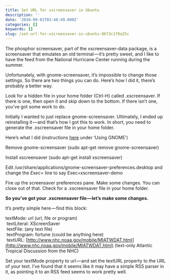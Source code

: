 ```yaml
---
title: Set URL for xscreensaver in Ubuntu
description: ''
date: '2010-09-01T03:48:49.000Z'
categories: []
keywords: []
slug: /set-url-for-xscreensaver-in-ubuntu-8673c1f8a25c
---
```


The phosphor screensaver, part of the xscreensaver-data package, is a screensaver that emulates an old terminal — it’s pretty sweet, and I like to have the feed from the National Hurricane Center running during the summer.

Unfortunately, with gnome-screensaver, it’s impossible to change those settings. So there are two things you can do. Here’s how I did it, there’s probably a better way.

Look for a hidden file in your home folder (Ctrl-H) called .xscreensaver. If there is one, then open it and skip down to the bottom. If there isn’t one, you’ve got some work to do.

Initially I wanted to just replace gnome-screensaver. Ultimately, I ended up reinstalling it — and that’s how I got this to work. In short, you need to generate the .xscreensaver file in your home folder.

Here’s what I did (instructions [here](http://www.jwz.org/xscreensaver/man1.html "Xscreensaver man pages") under ‘Using GNOME’)

Remove gnome-screensaver (sudo apt-get remove gnome-screensaver)

Install xscreensaver (sudo apt-get install xscreensaver)

Edit /usr/share/applications/gnome-screensaver-preferences.desktop and change the _Exec=_ line to say Exec=xscreensaver-demo

Fire up the screensaver preferences pane. Make some changes. You can close out of that. Check for a .xscreensaver file in your home folder.

**So you’ve got your .xscreensaver file — let’s make some changes.**

It’s pretty simple here — find this block:

textMode: url (url, file or program)  
 textLiteral: XScreenSaver  
 textFile: (any text file)  
 textProgram: fortune (could be anything here)  
 textURL: [http://www.nhc.noaa.gov/mobile/MIATWDAT.html](http://www.nhc.noaa.gov/mobile/MIATWDAT.html) (text-only Atlantic Tropical Discussion from the NHC)

Set your textMode property to url — and set the textURL property to the URL of your text. I’ve found that it seems like it may have a simple RSS parser in it, as pointing it to an RSS feed seems to work pretty well.